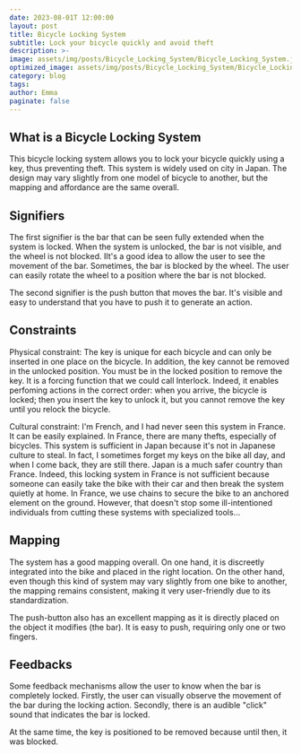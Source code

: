 ```yaml
---
date: 2023-08-01T 12:00:00
layout: post
title: Bicycle Locking System
subtitle: Lock your bicycle quickly and avoid theft
description: >-
image: assets/img/posts/Bicycle_Locking_System/Bicycle_Locking_System.jpg
optimized_image: assets/img/posts/Bicycle_Locking_System/Bicycle_Locking_System_resized_thumbnail.jpg
category: blog
tags: 
author: Emma
paginate: false
---
```


## What is a Bicycle Locking System

This bicycle locking system allows you to lock your bicycle quickly using a key, thus preventing theft. This system is widely used on city in Japan. The design may vary slightly from one model of bicycle to another, but the mapping and affordance are the same overall.

## Signifiers

The first signifier is the bar that can be seen fully extended when the system is locked. When the system is unlocked, the bar is not visible, and the wheel is not blocked. IIt's a good idea to allow the user to see the movement of the bar. Sometimes, the bar is blocked by the wheel. The user can easily rotate the wheel to a position where the bar is not blocked.

The second signifier is the push button that moves the bar. It's visible and easy to understand that you have to push it to generate an action.

## Constraints

Physical constraint:
The key is unique for each bicycle and can only be inserted in one place on the bicycle. In addition, the key cannot be removed in the unlocked position. You must be in the locked position to remove the key. It is a forcing function that we could call Interlock. Indeed, it enables perfoming actions in the correct order: when you arrive, the bicycle is locked; then you insert the key to unlock it, but you cannot remove the key until you relock the bicycle.

Cultural constraint:
I'm French, and I had never seen this system in France. It can be easily explained. In France, there are many thefts, especially of bicycles. This system is sufficient in Japan because it's not in Japanese culture to steal. In fact, I sometimes forget my keys on the bike all day, and when I come back, they are still there. Japan is a much safer country than France. Indeed, this locking system in France is not sufficient because someone can easily take the bike with their car and then break the system quietly at home. In France, we use chains to secure the bike to an anchored element on the ground. However, that doesn't stop some ill-intentioned individuals from cutting these systems with specialized tools...

## Mapping

The system has a good mapping overall. On one hand, it is discreetly integrated into the bike and placed in the right location. On the other hand, even though this kind of system may vary slightly from one bike to another, the mapping remains consistent, making it very user-friendly due to its standardization.

The push-button also has an excellent mapping as it is directly placed on the object it modifies (the bar). It is easy to push, requiring only one or two fingers.

## Feedbacks

Some feedback mechanisms allow the user to know when the bar is completely locked. Firstly, the user can visually observe the movement of the bar during the locking action. Secondly, there is an audible "click" sound that indicates the bar is locked.

At the same time, the key is positioned to be removed because until then, it was blocked.